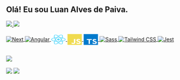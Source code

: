 ## Olá! Eu sou Luan Alves de Paiva.
 <div>
  <a href="https://github.com/devLuanPaiva">
  <img height="180em" src="https://github-readme-stats.vercel.app/api?username=devLuanPaiva&show_icons=true&theme=dark&include_all_commits=true&count_private=true"/>
  <img height="180em" src="https://github-readme-stats.vercel.app/api/top-langs/?username=devLuanPaiva&layout=compact&langs_count=16&theme=dark"/>
</div>
<div style="display: inline_block"><br>
  <img align="center" alt="Next" height="30" width="40" src="https://www.svgrepo.com/show/369457/nextjs.svg">
  <img align="center" alt="Angular" height="30" width="40" src="https://www.svgrepo.com/svg/452156/angular">
  <img align="center" alt="React" height="30" width="40" src="https://raw.githubusercontent.com/devicons/devicon/master/icons/react/react-original.svg">
  <img align="center" alt="Js" height="30" width="40" src="https://raw.githubusercontent.com/devicons/devicon/master/icons/javascript/javascript-plain.svg">
  <img align="center" alt="Ts" height="30" width="40" src="https://raw.githubusercontent.com/devicons/devicon/master/icons/typescript/typescript-plain.svg">
  <img align="center" alt="Sass" height="30" width="40" src="https://www.svgrepo.com/show/349502/sass.svg">
  <img align="center" alt="Tailwind CSS" height="30" width="40" src="https://www.svgrepo.com/show/354431/tailwindcss-icon.svg">
  <img align="center" alt="Jest" height="30" width="40" src="https://www.svgrepo.com/show/373700/jest.svg">
</div>
  
  ##
 
<div> 
  
  <a href="https://instagram.com/luan__alvees/" target="_blank"><img src="https://img.shields.io/badge/-Instagram-%23E4405F?style=for-the-badge&logo=instagram&logoColor=white" target="_blank"></a>

  <a href = "mailto:devluanpaiva@gmail.com"><img src="https://img.shields.io/badge/-Gmail-%23333?style=for-the-badge&logo=gmail&logoColor=white" target="_blank"></a>
  <a href="https://www.linkedin.com/in/devLuanpaiva/" target="_blank"><img src="https://img.shields.io/badge/-LinkedIn-%230077B5?style=for-the-badge&logo=linkedin&logoColor=white" target="_blank"></a> 
 
  
 
</div>
